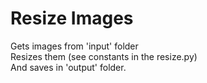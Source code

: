 # Resize Images
Gets images from 'input' folder  
Resizes them (see constants in the resize.py)  
And saves in  'output' folder.
